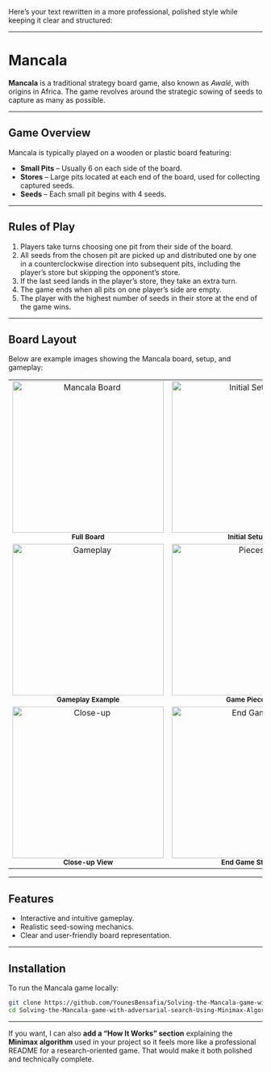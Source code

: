 Here’s your text rewritten in a more professional, polished style while keeping it clear and structured:

---

# Mancala

**Mancala** is a traditional strategy board game, also known as *Awalé*, with origins in Africa. The game revolves around the strategic sowing of seeds to capture as many as possible.

---

## Game Overview

Mancala is typically played on a wooden or plastic board featuring:

* **Small Pits** – Usually 6 on each side of the board.
* **Stores** – Large pits located at each end of the board, used for collecting captured seeds.
* **Seeds** – Each small pit begins with 4 seeds.

---

## Rules of Play

1. Players take turns choosing one pit from their side of the board.
2. All seeds from the chosen pit are picked up and distributed one by one in a counterclockwise direction into subsequent pits, including the player’s store but skipping the opponent’s store.
3. If the last seed lands in the player’s store, they take an extra turn.
4. The game ends when all pits on one player’s side are empty.
5. The player with the highest number of seeds in their store at the end of the game wins.

---

## Board Layout

Below are example images showing the Mancala board, setup, and gameplay:

<table>
  <tr>
    <td align="center">
      <img src="https://github.com/user-attachments/assets/b107778c-869c-4091-af77-97dada1730b7" alt="Mancala Board" width="300"/><br/>
      <sub><b>Full Board</b></sub>
    </td>
    <td align="center">
      <img src="https://github.com/user-attachments/assets/eff70947-537f-4ee1-9388-68c1030e0315" alt="Initial Setup" width="300"/><br/>
      <sub><b>Initial Setup</b></sub>
    </td>
  </tr>
  <tr>
    <td align="center">
      <img src="https://github.com/user-attachments/assets/92ccd45a-fa60-4b55-84e0-0d9703daebf5" alt="Gameplay" width="300"/><br/>
      <sub><b>Gameplay Example</b></sub>
    </td>
    <td align="center">
      <img src="https://github.com/user-attachments/assets/f96b9957-08af-467f-8035-a9cfdf189d60" alt="Pieces" width="300"/><br/>
      <sub><b>Game Pieces</b></sub>
    </td>
  </tr>
  <tr>
    <td align="center">
      <img src="https://github.com/user-attachments/assets/252a5533-afbf-49a2-b263-8c72464fb9c1" alt="Close-up" width="300"/><br/>
      <sub><b>Close-up View</b></sub>
    </td>
    <td align="center">
      <img src="https://github.com/user-attachments/assets/30f3ef29-f99e-4888-a3b9-2f8c8b372673" alt="End Game" width="300"/><br/>
      <sub><b>End Game State</b></sub>
    </td>
  </tr>
</table>

---

## Features

* Interactive and intuitive gameplay.
* Realistic seed-sowing mechanics.
* Clear and user-friendly board representation.

---

## Installation

To run the Mancala game locally:

```bash
git clone https://github.com/YounesBensafia/Solving-the-Mancala-game-with-adversarial-search-Using-Minimax-Algorithm.git
cd Solving-the-Mancala-game-with-adversarial-search-Using-Minimax-Algorithm
```

---

If you want, I can also **add a “How It Works” section** explaining the **Minimax algorithm** used in your project so it feels more like a professional README for a research-oriented game. That would make it both polished and technically complete.
